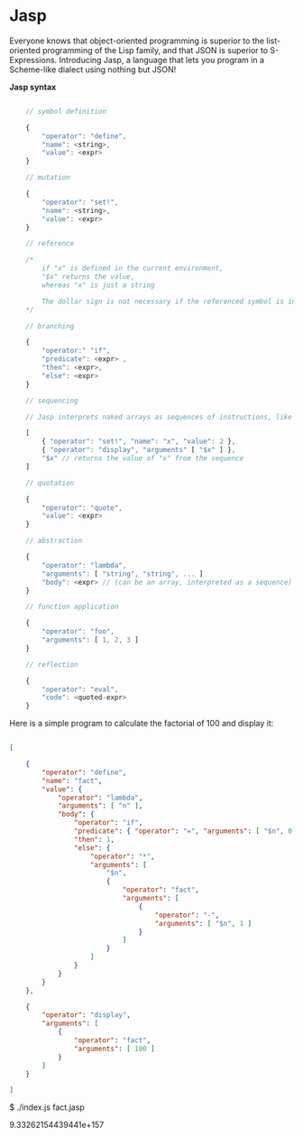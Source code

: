 Jasp
====

Everyone knows that object-oriented programming is superior to the list-oriented programming
of the Lisp family, and that JSON is superior to S-Expressions.  Introducing Jasp,
a language that lets you program in a Scheme-like dialect using nothing but JSON!

**Jasp syntax**

```javascript

    // symbol definition

    {
        "operator": "define",
        "name": <string>,
        "value": <expr>
    }

    // mutation

    {
        "operator": "set!",
        "name": <string>,
        "value": <expr>
    }

    // reference

    /* 
        if "x" is defined in the current environment,
        "$x" returns the value,
        whereas "x" is just a string

        The dollar sign is not necessary if the referenced symbol is in the operator position.
    */

    // branching

    {
        "operator:" "if",
        "predicate": <expr> ,
        "then": <expr>,
        "else": <expr>
    }

    // sequencing

    // Jasp interprets naked arrays as sequences of instructions, like (begin) in Scheme.

    [
        { "operator": "set!", "name": "x", "value": 2 },
        { "operator": "display", "arguments" [ "$x" ] },
        "$x" // returns the value of "x" from the sequence
    ]

    // quotation

    {
        "operator": "quote",
        "value": <expr>
    }

    // abstraction

    {
        "operator": "lambda",
        "arguments": [ "string", "string", ... ]
        "body": <expr> // (can be an array, interpreted as a sequence)
    }

    // function application

    {
        "operator": "foo",
        "arguments": [ 1, 2, 3 ]
    }

    // reflection

    {
        "operator": "eval",
        "code": <quoted-expr>
    }

```

Here is a simple program to calculate the factorial of 100 and display it:


```json

[

    {
        "operator": "define",
        "name": "fact",
        "value": {
            "operator": "lambda",
            "arguments": [ "n" ],
            "body": {
                "operator": "if",
                "predicate": { "operator": "=", "arguments": [ "$n", 0 ] },
                "then": 1,
                "else": {
                    "operator": "*",
                    "arguments": [
                        "$n",
                        {
                            "operator": "fact",
                            "arguments": [
                                {
                                    "operator": "-",
                                    "arguments": [ "$n", 1 ]
                                }
                            ]
                        }
                    ]
                }
            }
        }
    },

    {
        "operator": "display",
        "arguments": [
            {
                "operator": "fact",
                "arguments": [ 100 ]
            }
        ]
    }

]


```

$ ./index.js fact.jasp  

9.33262154439441e+157


